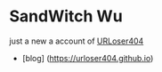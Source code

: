 # SandWitch Wu

just a new a account of [URLoser404](https://github.com/URLoser404)

- [blog] (https://urloser404.github.io)


